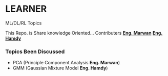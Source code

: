 # LEARNER
ML/DL/RL Topics

This Repo. is Share knowledge Oriented...
Contributers
  **[Eng. Marwan](https://github.com/Marwan-Mostafa7)**
  **[Eng. Hamdy](https://github.com/ahmedHamdy203)**

### Topics Been Discussed

  - PCA (Principle Component Analysis **Eng. Marwan**)
  - GMM (Gaussian Mixture Model **Eng. Hamdy**)
